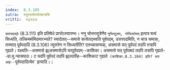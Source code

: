 ```yaml
---
index:  8.3.105
sutra:  स्तुतस्तोमयोश्छन्दसि
vritti:  nyasa
---
```


`सात्पदाद्योः` (8.3.111) इति प्रतिषेधे प्राप्तेऽस्यारम्भः।
ननु चोत्तरसूत्रेणैव `नुभिःष्टुतम्, गोभिःष्टोमम्` इत्यत्र षत्वं सिध्यति, तत्किमर्थमिदमारभ्यते? स्यादेतत्--समासे सत्येतद्भवति पूर्वपदम्, उत्तरपदमिति, न चात्र समासः, तस्मात् पूर्वपदादि (8.3.106) त्युत्तरेण न सिध्यतीति? एतच्चासम्यक्, असमासे यत् पूर्वपदं तदपि तत्रापि गृह्यते। वक्ष्यति--असमासे झ्र्असमासेऽपि यत्पूर्वपदम्--काशिका। असमासे यत् पूर्वपबदं तदपि तत्रापि गृह्यते--प्रा.मु.न्यासपाठः। ट यदपि पूर्वपदं तदपि झ्र्तदपीह--काशिकाट गृह्यते` (काशिका.8.3.104) इति? अत आह--`पूर्वपदादित्येव` इत्यादि।।

